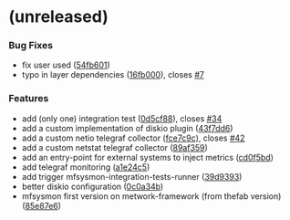 <a name=""></a>
# (unreleased)


### Bug Fixes

* fix user used ([54fb601](https://github.com/metwork-framework/mfsysmon/commit/54fb601))
* typo in layer dependencies ([16fb000](https://github.com/metwork-framework/mfsysmon/commit/16fb000)), closes [#7](https://github.com/metwork-framework/mfsysmon/issues/7)


### Features

* add (only one) integration test ([0d5cf88](https://github.com/metwork-framework/mfsysmon/commit/0d5cf88)), closes [#34](https://github.com/metwork-framework/mfsysmon/issues/34)
* add a custom implementation of diskio plugin ([43f7dd6](https://github.com/metwork-framework/mfsysmon/commit/43f7dd6))
* add a custom netio telegraf collector ([fce7c9c](https://github.com/metwork-framework/mfsysmon/commit/fce7c9c)), closes [#42](https://github.com/metwork-framework/mfsysmon/issues/42)
* add a custom netstat telegraf collector ([89af359](https://github.com/metwork-framework/mfsysmon/commit/89af359))
* add an entry-point for external systems to inject metrics ([cd0f5bd](https://github.com/metwork-framework/mfsysmon/commit/cd0f5bd))
* add telegraf monitoring ([a1e24c5](https://github.com/metwork-framework/mfsysmon/commit/a1e24c5))
* add trigger mfsysmon-integration-tests-runner ([39d9393](https://github.com/metwork-framework/mfsysmon/commit/39d9393))
* better diskio configuration ([0c0a34b](https://github.com/metwork-framework/mfsysmon/commit/0c0a34b))
* mfsysmon first version on metwork-framework (from thefab version) ([85e87e6](https://github.com/metwork-framework/mfsysmon/commit/85e87e6))



